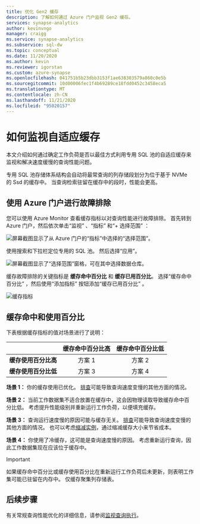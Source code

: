 ```yaml
---
title: 优化 Gen2 缓存
description: 了解如何通过 Azure 门户监视 Gen2 缓存。
services: synapse-analytics
author: kevinvngo
manager: craigg
ms.service: synapse-analytics
ms.subservice: sql-dw
ms.topic: conceptual
ms.date: 11/20/2020
ms.author: kevin
ms.reviewer: igorstan
ms.custom: azure-synapse
ms.openlocfilehash: 041751b5b23dbb3153f1ae638303579a860c0e5b
ms.sourcegitcommit: 10d00006fec1f4b69289ce18fdd0452c3458eca5
ms.translationtype: MT
ms.contentlocale: zh-CN
ms.lasthandoff: 11/21/2020
ms.locfileid: "95020157"
---
```

# <a name="how-to-monitor-the-adaptive-cache"></a>如何监视自适应缓存

本文介绍如何通过确定工作负荷是否以最佳方式利用专用 SQL 池的自适应缓存来监视和解决速度缓慢的查询性能问题。

专用 SQL 池存储体系结构会自动将最常查询的列存储段划分为位于基于 NVMe 的 Ssd 的缓存中。 当查询检索驻留在缓存中的段时，性能会更高。
 
## <a name="troubleshoot-using-the-azure-portal"></a>使用 Azure 门户进行故障排除

您可以使用 Azure Monitor 查看缓存指标以对查询性能进行故障排除。 首先转到 Azure 门户，然后依次单击“监视”  、“指标”  和“+ 选择范围”  ：

![屏幕截图显示了从 Azure 门户的“指标”中选择的“选择范围”。](./media/sql-data-warehouse-how-to-monitor-cache/cache-0.png)

使用搜索和下拉栏定位专用的 SQL 池。 然后选择“应用”。

![屏幕截图显示了“选择范围”窗格，可在其中选择数据仓库。](./media/sql-data-warehouse-how-to-monitor-cache/cache-1.png)

缓存故障排除的关键指标是 **缓存命中百分比** 和 **缓存已用百分比**。 选择“缓存命中百分比”  ，然后使用“添加指标”  按钮添加“缓存已用百分比”  。 

![缓存指标](./media/sql-data-warehouse-how-to-monitor-cache/cache-2.png)

## <a name="cache-hit-and-used-percentage"></a>缓存命中和使用百分比

下表根据缓存指标的值对场景进行了说明：

|                                | **缓存命中百分比高** | **缓存命中百分比低** |
| :----------------------------: | :---------------------------: | :--------------------------: |
| **缓存使用百分比高** |          方案 1           |          方案 2          |
| **缓存使用百分比低**  |          方案 3           |          方案 4          |

**场景 1：** 你的缓存使用已优化。 [排查](sql-data-warehouse-manage-monitor.md)可能导致查询速度变慢的其他方面的情况。

**场景 2：** 当前工作数据集不适合放置在缓存中，这会因物理读取导致缓存命中百分比低。 考虑提升性能级别并重新运行工作负荷，以便填充缓存。

**场景 3：** 查询运行速度慢的原因可能与缓存无关。 [排查](sql-data-warehouse-manage-monitor.md)可能导致查询速度变慢的其他方面的情况。 也可以考虑[缩减实例](sql-data-warehouse-manage-monitor.md)，通过缩减缓存大小来节省成本。 

**场景 4：** 你使用了冷缓存，这可能是查询速度慢的原因。 考虑重新运行查询，因此工作数据集现在应该位于缓存中。 

> [!IMPORTANT]
> 如果缓存命中百分比或缓存使用百分比在重新运行工作负荷后未更新，则表明工作集可能已驻留在内存中。 仅缓存聚集列存储表。

## <a name="next-steps"></a>后续步骤
有关常规查询性能优化的详细信息，请参阅[监视查询执行](sql-data-warehouse-manage-monitor.md#monitor-query-execution)。
